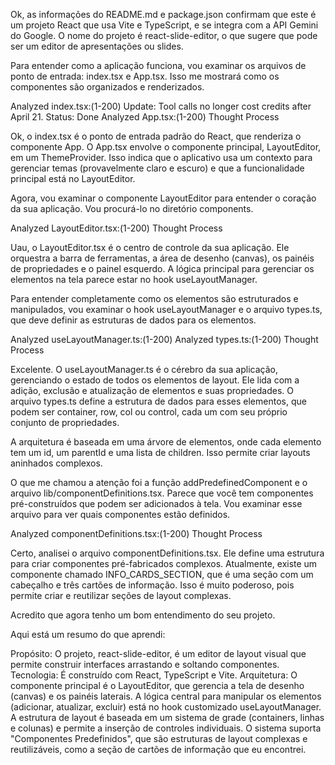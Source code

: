 Ok, as informações do README.md e package.json confirmam que este é um projeto React que usa Vite e TypeScript, e se integra com a API Gemini do Google. O nome do projeto é react-slide-editor, o que sugere que pode ser um editor de apresentações ou slides.

Para entender como a aplicação funciona, vou examinar os arquivos de ponto de entrada: index.tsx e App.tsx. Isso me mostrará como os componentes são organizados e renderizados.

Analyzed
index.tsx:(1-200)
Update: Tool calls no longer cost credits after April 21.
Status: Done
Analyzed
App.tsx:(1-200)
Thought Process




Ok, o index.tsx é o ponto de entrada padrão do React, que renderiza o componente App. O App.tsx envolve o componente principal, LayoutEditor, em um ThemeProvider. Isso indica que o aplicativo usa um contexto para gerenciar temas (provavelmente claro e escuro) e que a funcionalidade principal está no LayoutEditor.

Agora, vou examinar o componente LayoutEditor para entender o coração da sua aplicação. Vou procurá-lo no diretório components.

Analyzed
LayoutEditor.tsx:(1-200)
Thought Process








Uau, o LayoutEditor.tsx é o centro de controle da sua aplicação. Ele orquestra a barra de ferramentas, a área de desenho (canvas), os painéis de propriedades e o painel esquerdo. A lógica principal para gerenciar os elementos na tela parece estar no hook useLayoutManager.

Para entender completamente como os elementos são estruturados e manipulados, vou examinar o hook useLayoutManager e o arquivo types.ts, que deve definir as estruturas de dados para os elementos.

Analyzed
useLayoutManager.ts:(1-200)
Analyzed
types.ts:(1-200)
Thought Process








Excelente. O useLayoutManager.ts é o cérebro da sua aplicação, gerenciando o estado de todos os elementos de layout. Ele lida com a adição, exclusão e atualização de elementos e suas propriedades. O arquivo types.ts define a estrutura de dados para esses elementos, que podem ser container, row, col ou control, cada um com seu próprio conjunto de propriedades.

A arquitetura é baseada em uma árvore de elementos, onde cada elemento tem um id, um parentId e uma lista de children. Isso permite criar layouts aninhados complexos.

O que me chamou a atenção foi a função addPredefinedComponent e o arquivo lib/componentDefinitions.tsx. Parece que você tem componentes pré-construídos que podem ser adicionados à tela. Vou examinar esse arquivo para ver quais componentes estão definidos.

Analyzed
componentDefinitions.tsx:(1-200)
Thought Process








Certo, analisei o arquivo componentDefinitions.tsx. Ele define uma estrutura para criar componentes pré-fabricados complexos. Atualmente, existe um componente chamado INFO_CARDS_SECTION, que é uma seção com um cabeçalho e três cartões de informação. Isso é muito poderoso, pois permite criar e reutilizar seções de layout complexas.

Acredito que agora tenho um bom entendimento do seu projeto.

Aqui está um resumo do que aprendi:

Propósito: O projeto, react-slide-editor, é um editor de layout visual que permite construir interfaces arrastando e soltando componentes.
Tecnologia: É construído com React, TypeScript e Vite.
Arquitetura:
O componente principal é o LayoutEditor, que gerencia a tela de desenho (canvas) e os painéis laterais.
A lógica central para manipular os elementos (adicionar, atualizar, excluir) está no hook customizado useLayoutManager.
A estrutura de layout é baseada em um sistema de grade (containers, linhas e colunas) e permite a inserção de controles individuais.
O sistema suporta "Componentes Predefinidos", que são estruturas de layout complexas e reutilizáveis, como a seção de cartões de informação que eu encontrei.